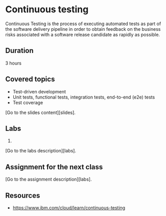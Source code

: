 # Continuous testing

Continuous Testing is the process of executing automated tests as part of the software delivery pipeline in order to obtain feedback on the business risks associated with a software release candidate as rapidly as possible.

## Duration

3 hours

## Covered topics

- Test-driven development
- Unit tests, functional tests, integration tests, end-to-end (e2e) tests
- Test coverage

[Go to the slides content][slides].

## Labs

1. 

[Go to the labs description][labs].

## Assignment for the next class

[Go to the assignment description][labs].

## Resources

- https://www.ibm.com/cloud/learn/continuous-testing
